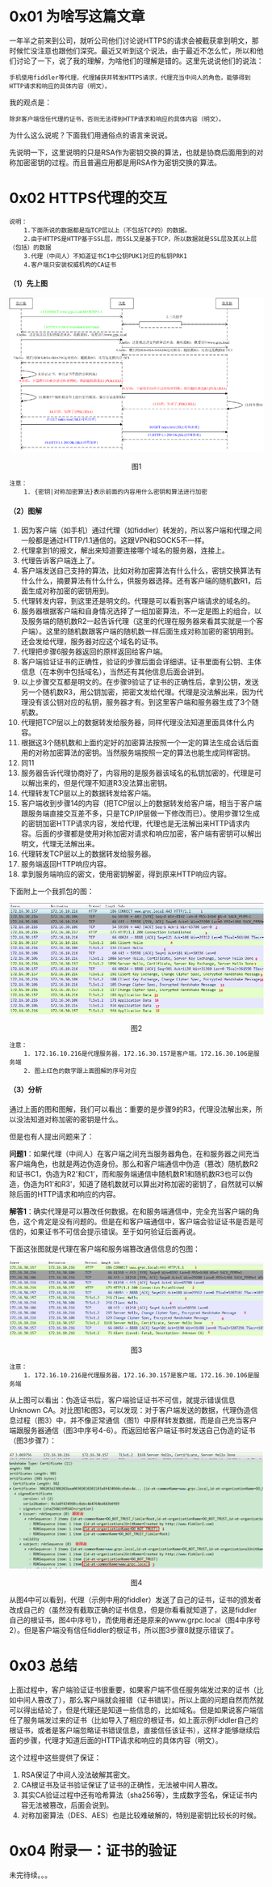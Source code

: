 # 0x01 为啥写这篇文章
一年半之前来到公司，就听公司他们讨论说HTTPS的请求会被截获拿到明文，那时候忙没注意也跟他们深究。最近又听到这个说法，由于最近不怎么忙，所以和他们讨论了一下，说了我的理解，为啥他们的理解是错的。这里先说说他们的说法：

    手机使用fiddler等代理，代理捕获并转发HTTPS请求，代理充当中间人的角色，能够得到HTTP请求和响应的具体内容（明文）。
        
我的观点是：

    除非客户端信任代理的证书，否则无法得到HTTP请求和响应的具体内容（明文）。


为什么这么说呢？下面我们用通俗点的语言来说说。

先说明一下，这里说明的只是RSA作为密钥交换的算法，也就是协商后面用到的对称加密密钥的过程。而且普遍应用都是用RSA作为密钥交换的算法。

# 0x02 HTTPS代理的交互

```
说明：
    1.下面所说的数据都是指TCP层以上（不包括TCP的）的数据。
    2.由于HTTPS是HTTP基于SSL层，而SSL又是基于TCP，所以数据就是SSL层及其以上层（包括）的数据
    3.代理（中间人）不知道证书C1中公钥PUK1对应的私钥PRK1
    4.客户端只安装权威机构的CA证书
```

#### （1）先上图

![https代理交互](https://github.com/iam2c/blog/blob/master/assets/https_proxy/https-1.png?raw=true)

<center>图1</center>


```
注意：
    1. {密钥|对称加密算法}表示前面的内容用什么密钥和算法进行加密
```


#### （2）图解

1. 因为客户端（如手机）通过代理（如fiddler）转发的，所以客户端和代理之间一般都是通过HTTP/1.1通信的。这跟VPN和SOCK5不一样。
2. 代理拿到1的报文，解出来知道要连接哪个域名的服务器，连接上。
3. 代理告诉客户端连上了。
4. 客户端发送自己支持的算法，比如对称加密算法有什么什么，密钥交换算法有什么什么，摘要算法有什么什么，供服务器选择。还有客户端的随机数R1，后面生成对称加密的密钥用到。
5. 代理转发内容，到这里还是明文的。代理是可以看到客户端请求的域名的。
6. 服务器根据客户端和自身情况选择了一组加密算法，不一定是图上的组合，以及服务端的随机数R2一起告诉代理（这里的代理在服务器来看其实就是一个客户端）。这里的随机数跟客户端的随机数一样后面生成对称加密的密钥用到。还会发给代理，服务器对应这个域名的证书。
7. 代理把步骤6服务器返回的原样返回给客户端。
8. 客户端验证证书的正确性，验证的步骤后面会详细讲。证书里面有公钥、主体信息（在本例中包括域名），当然还有其他信息后面会讲到。
9. 以上步骤交互都是明文的。在步骤9验证了证书的正确性后，拿到公钥，发送另一个随机数R3，用公钥加密，把密文发给代理。代理是没法解出来，因为代理没有该公钥对应的私钥，服务器才有。到这里客户端和服务器生成了3个随机数。
10. 代理把TCP层以上的数据转发给服务器，同样代理没法知道里面具体什么内容。
11. 根据这3个随机数和上面约定好的加密算法按照一个一定的算法生成会话后面用的对称加密算法的密钥。当然服务端按照一定的算法也能生成同样密钥。
12. 同11
13. 服务器告诉代理协商好了，内容用的是服务器该域名的私钥加密的，代理是可以解出来的，但是代理不知道R3没法算出密钥。
14. 代理转发TCP层以上的数据转发给客户端。
15. 客户端收到步骤14的内容（把TCP层以上的数据转发给客户端，相当于客户端跟服务端直接交互差不多，只是TCP/IP层做一下修改而已）。使用步骤12生成的密钥加密HTTP请求内容，发给代理，代理也是无法解出来HTTP请求内容。后面的步骤都是使用对称加密对请求和响应加密，客户端有密钥可以解出明文，代理无法解出来。
16. 代理转发TCP层以上的数据转发给服务器。
17. 服务端返回HTTP响应内容。
18. 拿到服务端响应的密文，使用密钥解密，得到原来HTTP响应内容。

下面附上一个我抓包的图：

![https抓包](https://github.com/iam2c/blog/blob/master/assets/https_proxy/https-2.png?raw=true)

<center>图2</center>

```
注意：
    1. 172.16.10.216是代理服务器，172.16.30.157是客户端，172.16.30.106是服务端
    2. 图上红色的数字跟上面图解的序号对应
```

#### （3）分析
通过上面的图和图解，我们可以看出：重要的是步骤9的R3，代理没法解出来，所以没法知道对称加密的密钥是什么。

但是也有人提出问题来了：

**问题1**：如果代理（中间人）在客户端之间充当服务器角色，在和服务器之间充当客户端角色，也就是两边伪造身份。那么和客户端通信中伪造（篡改）随机数R2和证书C1，伪造为R2'和C1'，而和服务端通信中随机数R1和随机数R3也可以伪造，伪造为R1'和R3'，知道了随机数就可以算出对称加密的密钥了，自然就可以解除后面的HTTP请求和响应的内容。

**解答1**：确实代理是可以篡改任何数据。在和服务端通信中，完全充当客户端的角色，这个肯定是没有问题的。但是在和客户端通信中，客户端会验证证书是否是可信的，如果证书不可信会提示错误。至于如何验证后面再说。

下面这张图就是代理在客户端和服务端篡改通信信息的包图：

![https伪造服务端](https://github.com/iam2c/blog/blob/master/assets/https_proxy/https-err-ca.png?raw=true)

<center>图3</center>

```
注意：
    1. 172.16.10.216是代理服务器，172.16.30.157是客户端，172.16.30.106是服务端
```

从上图可以看出：伪造证书后，客户端验证证书不可信，就提示错误信息Unknown CA。对比图1和图3，可以发现：对于客户端发送的数据，代理伪造信息过程（图3）中，并不像正常通信（图1）中原样转发数据，而是自己充当客户端跟服务器通信（图3中序号4-6）。而返回给客户端证书时发送自己伪造的证书（图3步骤7）：

![https伪造服务端](https://github.com/iam2c/blog/blob/master/assets/https_proxy/https-err-ca-1.png?raw=true)

<center>图4</center>

从图4中可以看到，代理（示例中用的fiddler）发送了自己的证书，证书的颁发者改成自己的（虽然没有截取正确的证书信息，但是你看看就知道了，这是fiddler自己的根证书，图4中序号1），而使用者还是原来的www.grpc.local（图4中序号2）。但是客户端没有信任fiddler的根证书，所以图3步骤8就提示错误了。

# 0x03 总结
上面过程中，客户端验证证书很重要，如果客户端不信任服务端发过来的证书（比如中间人篡改了），那么客户端就会报错（证书错误）。所以上面的问题自然而然就可以得出结论了，但是代理还是知道一些信息的，比如域名。但是如果说客户端信任了服务端发过来的证书（比如导入了相应的根证书，如上面示例Fiddler自己的根证书，或者是客户端忽略证书错误信息，直接信任该证书），这样才能够继续后面的步骤，代理才知道后面的HTTP请求和响应的具体内容（明文）。

这个过程中这些提供了保证：
1. RSA保证了中间人没法破解其密文。
2. CA根证书及证书验证保证了证书的正确性，无法被中间人篡改。
3. 其实CA验证过程中还有哈希算法（sha256等），生成数字签名，保证证书内容无法被篡改，后面会说到。
4. 对称加密算法（DES、AES）也是比较难破解的，特别是密钥比较长的时候。

# 0x04 附录一：证书的验证
未完待续。。。